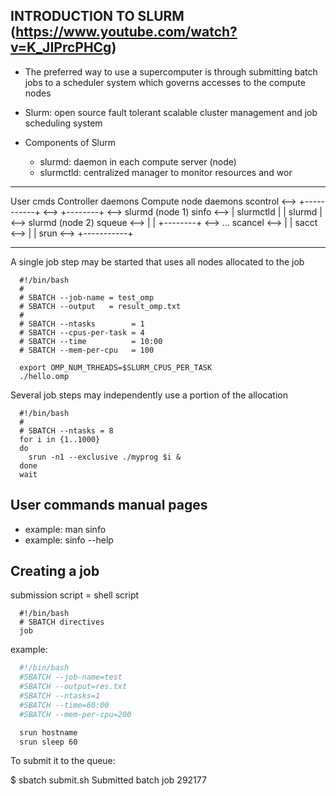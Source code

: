 INTRODUCTION TO SLURM (https://www.youtube.com/watch?v=K_JIPrcPHCg)
-------------------------------------------------------------------
- The preferred way to use a supercomputer is through submitting batch jobs
  to a scheduler system which governs accesses to the compute nodes

- Slurm: open source fault tolerant scalable cluster management and job
  scheduling system

- Components of Slurm
  - slurmd:    daemon in each compute server (node)
  - slurmctld: centralized manager to monitor resources and wor

-------------------------------------------------------------------------------
User cmds     Controller daemons                 Compute node daemons
scontrol <--> +-----------+ <--> +--------+ <--> slurmd (node 1)
sinfo    <--> | slurmctld |      | slurmd | <--> slurmd (node 2)
squeue   <--> |           |      +--------+ <--> ...
scancel  <--> |           |
sacct    <--> |           |
srun     <--> +-----------+

-------------------------------------------------------------------------------
A single job step may be started that uses all nodes allocated to the job
```
  #!/bin/bash
  #
  # SBATCH --job-name = test_omp
  # SBATCH --output   = result_omp.txt
  #
  # SBATCH --ntasks        = 1
  # SBATCH --cpus-per-task = 4
  # SBATCH --time          = 10:00
  # SBATCH --mem-per-cpu   = 100

  export OMP_NUM_TRHEADS=$SLURM_CPUS_PER_TASK
  ./hello.omp
```
Several job steps may independently use a portion of the allocation
```
  #!/bin/bash
  #
  # SBATCH --ntasks = 8
  for i in {1..1000}
  do
    srun -n1 --exclusive ./myprog $i &
  done
  wait
```

User commands manual pages
--------------------------
- example: man sinfo
- example: sinfo --help

Creating a job
--------------

submission script = shell script

```
  #!/bin/bash
  # SBATCH directives
  job
```

example:
```submit.sh
  #!/bin/bash
  #SBATCH --job-name=test
  #SBATCH --output=res.txt
  #SBATCH --ntasks=1
  #SBATCH --time=60:00
  #SBATCH --mem-per-cpu=200

  srun hostname
  srun sleep 60
```
To submit it to the queue:

$ sbatch submit.sh
Submitted batch job 292177
